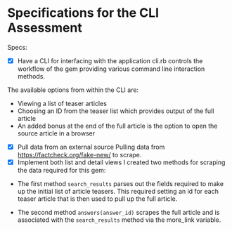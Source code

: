 # Specifications for the CLI Assessment

Specs:
- [x] Have a CLI for interfacing with the application
cli.rb controls the workflow of the gem providing various command line interaction methods.

The available options from within the CLI are:
* Viewing a list of teaser articles
* Choosing an ID from the teaser list which provides output of the full article
* An added bonus at the end of the full article is the option to open the source article in a browser
- [x] Pull data from an external source
Pulling data from https://factcheck.org/fake-new/ to scrape.
- [x] Implement both list and detail views
I created two methods for scraping the data required for this gem:
* The first method <code>search_results</code> parses out the fields required to make up the initial list of article teasers. This required setting an id for each teaser article that is then used to pull up the full article.

* The second method <code>answers(answer_id)</code> scrapes the full article and is associated with the <code>search_results</code> method via the more_link variable.

